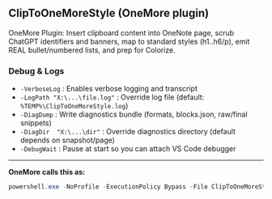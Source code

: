 ## ClipToOneMoreStyle (OneMore plugin)

OneMore Plugin: Insert clipboard content into OneNote page, scrub ChatGPT identifiers and banners, map to standard styles (h1..h6/p), emit REAL bullet/numbered lists, and prep for Colorize.

### Debug & Logs
- `-VerboseLog` : Enables verbose logging and transcript
- `-LogPath "X:\...\file.log"` : Override log file (default: `%TEMP%\ClipToOneMoreStyle.log`)
- `-DiagDump` : Write diagnostics bundle (formats, blocks.json, raw/final snippets)
- `-DiagDir  "X:\...\dir"` : Override diagnostics directory (default depends on snapshot/page)
- `-DebugWait` : Pause at start so you can attach VS Code debugger

---

**OneMore calls this as:**

```powershell
powershell.exe -NoProfile -ExecutionPolicy Bypass -File ClipToOneMoreStyle.ps1 "<tempPageXmlPath>"
```

